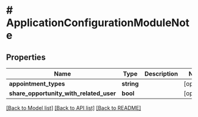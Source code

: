 # # ApplicationConfigurationModuleNote

## Properties

Name | Type | Description | Notes
------------ | ------------- | ------------- | -------------
**appointment_types** | **string** |  | [optional]
**share_opportunity_with_related_user** | **bool** |  | [optional]

[[Back to Model list]](../../README.md#models) [[Back to API list]](../../README.md#endpoints) [[Back to README]](../../README.md)
